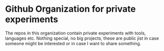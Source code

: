 # Github Organization for private experiments

The repos in this organization contain private experiments with tools, languages etc.
Nothing special, no big projects, these are public jist in case someone might be interested or in case I want to share something.
